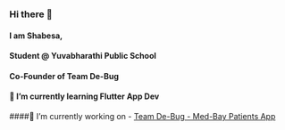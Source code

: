### Hi there 👋

#### I am Shabesa, 
#### Student @ Yuvabharathi Public School
#### Co-Founder of Team De-Bug

#### 🌱 I’m currently learning Flutter App Dev
####🔭 I’m currently working on - [Team De-Bug - Med-Bay Patients App](https://github.com/Team-De-bug/med_bay_patients)

<!--
**shabesa/shabesa** is a ✨ _special_ ✨ repository because its `README.md` (this file) appears on your GitHub profile.

Here are some ideas to get you started:

- 🔭 I’m currently working on ...
- 🌱 I’m currently learning ...
- 👯 I’m looking to collaborate on ...
- 🤔 I’m looking for help with ...
- 💬 Ask me about ...
- 📫 How to reach me: ...
- 😄 Pronouns: ...
- ⚡ Fun fact: ...
-->
